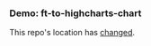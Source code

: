 ### Demo: ft-to-highcharts-chart

This repo's location has [changed](https://github.com/chrislkeller/projects.chrislkeller.com/tree/master/demos/ft-to-highcharts-chart).
